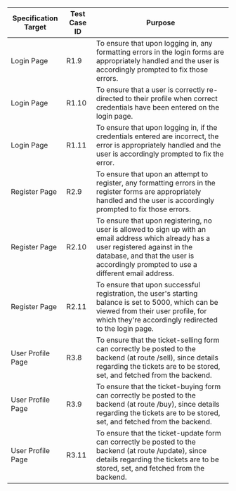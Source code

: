 | Specification Target 	| Test Case ID 	| Purpose                                                                                                                                                                                                                         	|
|----------------------	|--------------	|---------------------------------------------------------------------------------------------------------------------------------------------------------------------------------------------------------------------------------	|
| Login Page           	| R1.9         	| To ensure that upon logging in, any formatting errors in  the login forms are appropriately handled and the user is accordingly  prompted to fix those errors.                                                                  	|
| Login Page           	| R1.10        	| To ensure that a user is correctly re-directed to their profile when correct  credentials have been entered on the login page.                                                                                                  	|
| Login Page           	| R1.11        	| To ensure that upon logging in, if the credentials entered are incorrect, the error is appropriately handled and the user is accordingly prompted to fix the error.                                                             	|
| Register Page        	| R2.9         	| To ensure that upon an attempt to register, any formatting errors in the register forms are appropriately handled and the user is accordingly prompted to fix those errors.                                                     	|
| Register Page        	| R2.10        	| To ensure that upon registering, no user is allowed to sign up with an email address  which already has a user registered against in the database, and that the user is accordingly  prompted to use a different email address. 	|
| Register Page        	| R2.11        	| To ensure that upon successful registration, the user's starting balance is set to 5000, which can be viewed from their user profile, for which they're accordingly redirected to the login page.                               	|
| User Profile Page    	| R3.8         	| To ensure that the ticket-selling form can correctly be posted to the backend (at route /sell), since details regarding the tickets are to be stored, set, and fetched from the backend.                                        	|
| User Profile Page    	| R3.9         	| To ensure that the ticket-buying form can correctly be posted to the backend (at route /buy), since details regarding the tickets are to be stored, set, and fetched from the backend.                                          	|
| User Profile Page    	| R3.11        	| To ensure that the ticket-update form can correctly be posted to the backend (at route /update), since details regarding the tickets are to be stored, set, and fetched from the backend.                                       	|